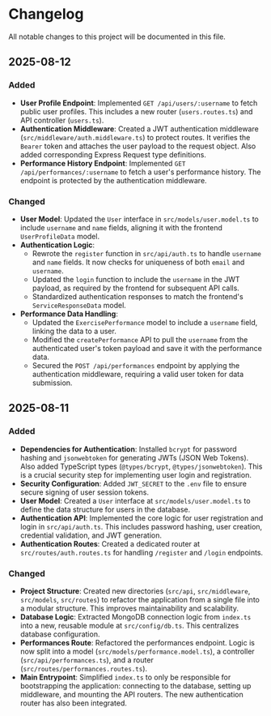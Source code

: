 # Changelog

All notable changes to this project will be documented in this file.

## 2025-08-12

### Added

- **User Profile Endpoint**: Implemented `GET /api/users/:username` to fetch public user profiles. This includes a new router (`users.routes.ts`) and API controller (`users.ts`).
- **Authentication Middleware**: Created a JWT authentication middleware (`src/middleware/auth.middleware.ts`) to protect routes. It verifies the `Bearer` token and attaches the user payload to the request object. Also added corresponding Express Request type definitions.
- **Performance History Endpoint**: Implemented `GET /api/performances/:username` to fetch a user's performance history. The endpoint is protected by the authentication middleware.

### Changed

- **User Model**: Updated the `User` interface in `src/models/user.model.ts` to include `username` and `name` fields, aligning it with the frontend `UserProfileData` model.
- **Authentication Logic**:
    - Rewrote the `register` function in `src/api/auth.ts` to handle `username` and `name` fields. It now checks for uniqueness of both `email` and `username`.
    - Updated the `login` function to include the `username` in the JWT payload, as required by the frontend for subsequent API calls.
    - Standardized authentication responses to match the frontend's `ServiceResponseData` model.
- **Performance Data Handling**:
    - Updated the `ExercisePerformance` model to include a `username` field, linking the data to a user.
    - Modified the `createPerformance` API to pull the `username` from the authenticated user's token payload and save it with the performance data.
    - Secured the `POST /api/performances` endpoint by applying the authentication middleware, requiring a valid user token for data submission.

## 2025-08-11

### Added

- **Dependencies for Authentication**: Installed `bcrypt` for password hashing and `jsonwebtoken` for generating JWTs (JSON Web Tokens). Also added TypeScript types (`@types/bcrypt`, `@types/jsonwebtoken`). This is a crucial security step for implementing user login and registration.
- **Security Configuration**: Added `JWT_SECRET` to the `.env` file to ensure secure signing of user session tokens.
- **User Model**: Created a `User` interface at `src/models/user.model.ts` to define the data structure for users in the database.
- **Authentication API**: Implemented the core logic for user registration and login in `src/api/auth.ts`. This includes password hashing, user creation, credential validation, and JWT generation.
- **Authentication Routes**: Created a dedicated router at `src/routes/auth.routes.ts` for handling `/register` and `/login` endpoints.

### Changed

- **Project Structure**: Created new directories (`src/api`, `src/middleware`, `src/models`, `src/routes`) to refactor the application from a single file into a modular structure. This improves maintainability and scalability.
- **Database Logic**: Extracted MongoDB connection logic from `index.ts` into a new, reusable module at `src/config/db.ts`. This centralizes database configuration.
- **Performances Route**: Refactored the performances endpoint. Logic is now split into a model (`src/models/performance.model.ts`), a controller (`src/api/performances.ts`), and a router (`src/routes/performances.routes.ts`).
- **Main Entrypoint**: Simplified `index.ts` to only be responsible for bootstrapping the application: connecting to the database, setting up middleware, and mounting the API routers. The new authentication router has also been integrated.